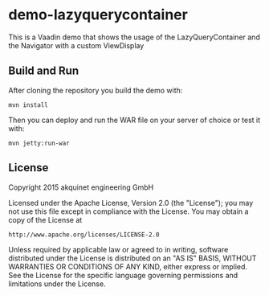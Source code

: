 # demo-lazyquerycontainer
This is a Vaadin demo that shows the usage of the LazyQueryContainer and the Navigator with a custom ViewDisplay

## Build and Run
After cloning the repository you build the demo with:

`mvn install`

Then you can deploy and run the WAR file on your server of choice or test it with:

`mvn jetty:run-war`

## License
Copyright 2015 akquinet engineering GmbH

Licensed under the Apache License, Version 2.0 (the "License");
you may not use this file except in compliance with the License.
You may obtain a copy of the License at

    http://www.apache.org/licenses/LICENSE-2.0

Unless required by applicable law or agreed to in writing, software
distributed under the License is distributed on an "AS IS" BASIS,
WITHOUT WARRANTIES OR CONDITIONS OF ANY KIND, either express or implied.
See the License for the specific language governing permissions and
limitations under the License.
